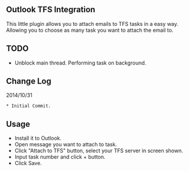
Outlook TFS Integration
-----------------------

This little plugin allows you to attach emails to TFS tasks in a easy way. Allowing you to choose as many task you want to attach the email to.


TODO
----

* Unblock main thread. Performing task on background.

Change Log
----------

2014/10/31

    * Initial Commit.


Usage
-----

* Install it to Outlook.
* Open message you want to attach to task.
* Click "Attach to TFS" button, select your TFS server in screen shown.
* Input task number and click + button.
* Click Save.
